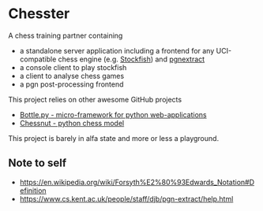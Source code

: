 # Chesster

A chess training partner containing

* a standalone server application including a frontend for any UCI-compatible chess engine (e.g. [Stockfish](https://stockfishchess.org/)) and [pgnextract](https://www.cs.kent.ac.uk/people/staff/djb/pgn-extract/)
* a console client to play stockfish
* a client to analyse chess games
* a pgn post-processing frontend

This project relies on other awesome GitHub projects 

* [Bottle.py - micro-framework for python web-applications](https://github.com/bottlepy/bottle)
* [Chessnut - python chess model](https://github.com/cgearhart/Chessnut)

This project is barely in alfa state and more or less a playground.

## Note to self

* https://en.wikipedia.org/wiki/Forsyth%E2%80%93Edwards_Notation#Definition
* https://www.cs.kent.ac.uk/people/staff/djb/pgn-extract/help.html